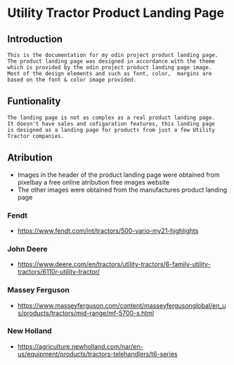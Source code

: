 # Utility Tractor Product Landing Page

## Introduction
    This is the documentation for my odin project product landing page.
    The product landing page was designed in accordance with the theme
    which is provided by the odin project product landing page image.
    Most of the design elements and such as font, color,  margins are
    based on the font & color image provided.

## Funtionality
    The landing page is not as complex as a real product landing page.
    It doesn't have sales and cofigaration features, this landing page
    is designed as a landing page for products from just a few Utility Tractor companies.

## Atribution
- Images in the header of the product landing page were obtained from pixelbay a free online atribution free images website
- The other images were obtained from the manufactures product landing page

### Fendt
   - https://www.fendt.com/int/tractors/500-vario-my21-highlights

### John Deere
   - https://www.deere.com/en/tractors/utility-tractors/6-family-utility-tractors/6110r-utility-tractor/

### Massey Ferguson
   - https://www.masseyferguson.com/content/masseyfergusonglobal/en_us/products/tractors/mid-range/mf-5700-s.html

### New Holland
   - https://agriculture.newholland.com/nar/en-us/equipment/products/tractors-telehandlers/t6-series